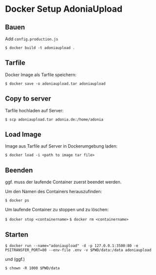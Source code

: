 # Docker Setup AdoniaUpload

## Bauen

Add `config.production.js`

`$ docker build -t adoniaupload .`

## Tarfile

Docker Image als Tarfile speichern:

`$ docker save -o adoniaupload.tar adoniaupload`

## Copy to server

Tarfile hochladen auf Server:

`$ scp adoniaupload.tar adonia.de:/home/adonia`

## Load Image

Image aus Tarfile auf Server in Dockerumgebung laden:

`$ docker load -i <path to image tar file>`

## Beenden

ggf. muss der laufende Container zuerst beendet werden.

Um den Namen des Containers herauszufinden:

`$ docker ps`

Um laufende Container zu stoppen und zu löschen:

`$ docker stop <containername>`
`$ docker rm <containername>`

## Starten

`$ docker run --name="adoniaupload" -d -p 127.0.0.1:3500:80 -e PSITRANSFER_PORT=80 --env-file .env -v $PWD/data:/data adoniaupload`

und (ggf.)

`$ chown -R 1000 $PWD/data`
